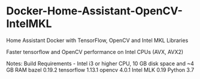 # Docker-Home-Assistant-OpenCV-IntelMKL
Home Assistant Docker with TensorFlow, OpenCV and Intel MKL Libraries


Faster tensorflow and OpenCV performance on Intel CPUs (AVX, AVX2)

Notes:
    Build Requirements -  Intel i3 or higher CPU, 10 GB disk space and ~4 GB RAM
    bazel 0.19.2
    tensorflow 1.13.1
    opencv 4.0.1
    Intel MLK 0.19
    Python 3.7
